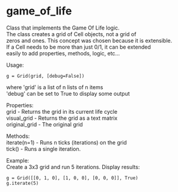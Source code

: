 game_of_life
============

Class that implements the Game Of Life logic.  
The class creates a grid of Cell objects, not a grid of  
zeros and ones. This concept was chosen because it is extensible.  
If a Cell needs to be more than just 0/1, it can be extended  
easily to add properties, methods, logic, etc...  

Usage:

    g = Grid(grid, [debug=False])

where
    'grid' is a list of n lists of n items  
    'debug' can be set to True to display some output

Properties:  
    grid - Returns the grid in its current life cycle  
    visual_grid - Returns the grid as a text matrix  
    original_grid - The original grid  

Methods:  
    iterate(n=1) - Runs n ticks (iterations) on the grid  
    tick() - Runs a single iteration.  

Example:  
Create a 3x3 grid and run 5 iterations. Display results:  

    g = Grid([[0, 1, 0], [1, 0, 0], [0, 0, 0]], True)
    g.iterate(5)
